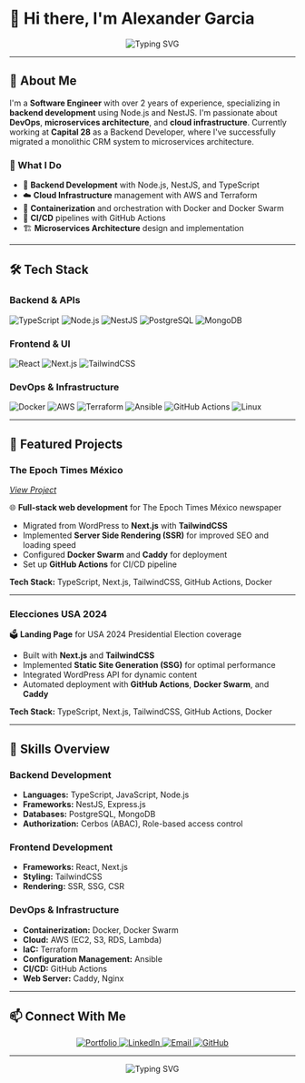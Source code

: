 # 👋 Hi there, I'm Alexander Garcia

<div align="center">
  <img src="https://readme-typing-svg.herokuapp.com?font=Fira+Code&weight=500&size=28&pause=1000&color=3B82F6&center=true&vCenter=true&width=435&lines=Software+Engineer;Backend+Developer;DevOps+Enthusiast;Full-Stack+Developer" alt="Typing SVG" />
</div>

---

## 🚀 About Me

I'm a **Software Engineer** with over 2 years of experience, specializing in **backend development** using Node.js and NestJS. I'm passionate about **DevOps**, **microservices architecture**, and **cloud infrastructure**. Currently working at **Capital 28** as a Backend Developer, where I've successfully migrated a monolithic CRM system to microservices architecture.

### 🎯 What I Do

-  🔧 **Backend Development** with Node.js, NestJS, and TypeScript
-  ☁️ **Cloud Infrastructure** management with AWS and Terraform
-  🐳 **Containerization** and orchestration with Docker and Docker Swarm
-  🔄 **CI/CD** pipelines with GitHub Actions
-  🏗️ **Microservices Architecture** design and implementation

---

## 🛠️ Tech Stack

### **Backend & APIs**

![TypeScript](https://img.shields.io/badge/-TypeScript-3178C6?style=for-the-badge&logo=typescript&logoColor=white)
![Node.js](https://img.shields.io/badge/-Node.js-339933?style=for-the-badge&logo=node.js&logoColor=white)
![NestJS](https://img.shields.io/badge/-NestJS-E0234E?style=for-the-badge&logo=nestjs&logoColor=white)
![PostgreSQL](https://img.shields.io/badge/-PostgreSQL-336791?style=for-the-badge&logo=postgresql&logoColor=white)
![MongoDB](https://img.shields.io/badge/-MongoDB-47A248?style=for-the-badge&logo=mongodb&logoColor=white)

### **Frontend & UI**

![React](https://img.shields.io/badge/-React-61DAFB?style=for-the-badge&logo=react&logoColor=black)
![Next.js](https://img.shields.io/badge/-Next.js-000000?style=for-the-badge&logo=next.js&logoColor=white)
![TailwindCSS](https://img.shields.io/badge/-TailwindCSS-38B2AC?style=for-the-badge&logo=tailwind-css&logoColor=white)

### **DevOps & Infrastructure**

![Docker](https://img.shields.io/badge/-Docker-2496ED?style=for-the-badge&logo=docker&logoColor=white)
![AWS](https://img.shields.io/badge/-AWS-232F3E?style=for-the-badge&logo=amazon-aws&logoColor=white)
![Terraform](https://img.shields.io/badge/-Terraform-7B42BC?style=for-the-badge&logo=terraform&logoColor=white)
![Ansible](https://img.shields.io/badge/-Ansible-EE0000?style=for-the-badge&logo=ansible&logoColor=white)
![GitHub Actions](https://img.shields.io/badge/-GitHub%20Actions-2088FF?style=for-the-badge&logo=github-actions&logoColor=white)
![Linux](https://img.shields.io/badge/-Linux-FCC624?style=for-the-badge&logo=linux&logoColor=black)

---

## 🚀 Featured Projects

### **The Epoch Times México**

_[View Project](https://www.elepoch.com)_

🌐 **Full-stack web development** for The Epoch Times México newspaper

-  Migrated from WordPress to **Next.js** with **TailwindCSS**
-  Implemented **Server Side Rendering (SSR)** for improved SEO and loading speed
-  Configured **Docker Swarm** and **Caddy** for deployment
-  Set up **GitHub Actions** for CI/CD pipeline

**Tech Stack:** TypeScript, Next.js, TailwindCSS, GitHub Actions, Docker

---

### **Elecciones USA 2024**

🗳️ **Landing Page** for USA 2024 Presidential Election coverage

-  Built with **Next.js** and **TailwindCSS**
-  Implemented **Static Site Generation (SSG)** for optimal performance
-  Integrated WordPress API for dynamic content
-  Automated deployment with **GitHub Actions**, **Docker Swarm**, and **Caddy**

**Tech Stack:** TypeScript, Next.js, TailwindCSS, GitHub Actions, Docker

---

## 🌟 Skills Overview

### **Backend Development**

-  **Languages:** TypeScript, JavaScript, Node.js
-  **Frameworks:** NestJS, Express.js
-  **Databases:** PostgreSQL, MongoDB
-  **Authorization:** Cerbos (ABAC), Role-based access control

### **Frontend Development**

-  **Frameworks:** React, Next.js
-  **Styling:** TailwindCSS
-  **Rendering:** SSR, SSG, CSR

### **DevOps & Infrastructure**

-  **Containerization:** Docker, Docker Swarm
-  **Cloud:** AWS (EC2, S3, RDS, Lambda)
-  **IaC:** Terraform
-  **Configuration Management:** Ansible
-  **CI/CD:** GitHub Actions
-  **Web Server:** Caddy, Nginx

---

## 📫 Connect With Me

<div align="center">
  <a href="https://alexandergv2117.dev" target="_blank">
    <img src="https://img.shields.io/badge/-Portfolio-000000?style=for-the-badge&logo=About.me&logoColor=white" alt="Portfolio" />
  </a>
  <a href="https://linkedin.com/in/alexandergv2117" target="_blank">
    <img src="https://img.shields.io/badge/-LinkedIn-0077B5?style=for-the-badge&logo=linkedin&logoColor=white" alt="LinkedIn" />
  </a>
  <a href="mailto:alexandergv2117@gmail.com" target="_blank">
    <img src="https://img.shields.io/badge/-Email-D14836?style=for-the-badge&logo=gmail&logoColor=white" alt="Email" />
  </a>
  <a href="https://github.com/Alexandergv2117" target="_blank">
    <img src="https://img.shields.io/badge/-GitHub-181717?style=for-the-badge&logo=github&logoColor=white" alt="GitHub" />
  </a>
</div>

---

<div align="center">
  <img src="https://readme-typing-svg.herokuapp.com?font=Fira+Code&weight=500&size=20&pause=1000&color=3B82F6&center=true&vCenter=true&width=435&lines=Thanks+for+visiting!+%F0%9F%98%8A" alt="Typing SVG" />
</div>
